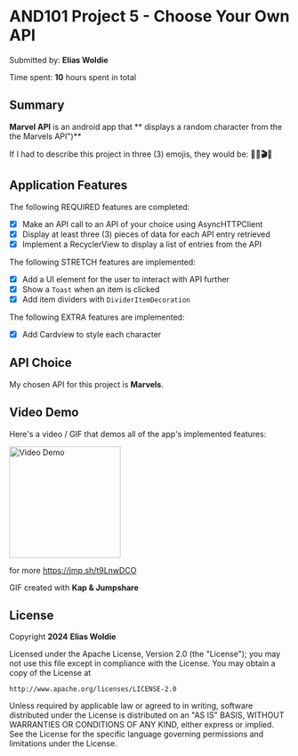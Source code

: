 <!-- (This is a comment) INSTRUCTIONS: Go through this page and fill out any **bolded** entries with their correct values.-->

# AND101 Project 5 - Choose Your Own API

Submitted by: **Elias Woldie**

Time spent: **10** hours spent in total

## Summary

**Marvel API** is an android app that ** displays a random character from the the Marvels API")**

If I had to describe this project in three (3) emojis, they would be: **🦸🏽🎬🍿**

## Application Features

<!-- (This is a comment) Please be sure to change the [ ] to [x] for any features you completed.  If a feature is not checked [x], you might miss the points for that item! -->

The following REQUIRED features are completed:

- [x] Make an API call to an API of your choice using AsyncHTTPClient
- [x] Display at least three (3) pieces of data for each API entry retrieved
- [x] Implement a RecyclerView to display a list of entries from the API

The following STRETCH features are implemented:

- [x] Add a UI element for the user to interact with API further
- [x] Show a `Toast` when an item is clicked
- [x] Add item dividers with `DividerItemDecoration`

The following EXTRA features are implemented:

- [x] Add Cardview to style each character 

## API Choice

My chosen API for this project is **Marvels**.

## Video Demo

Here's a video / GIF that demos all of the app's implemented features:

<img src='https://github.com/Elias0127/Marvel-API/assets/86494198/45fb9a97-c8f3-4bad-b8f3-61211e7a00d7 ' title='Video Demo' width='200' alt='Video Demo' />

for more
https://jmp.sh/t9LnwDCO

GIF created with **Kap & Jumpshare**

<!-- Recommended tools:
- [Kap](https://getkap.co/) for macOS
- [ScreenToGif](https://www.screentogif.com/) for Windows
- [peek](https://github.com/phw/peek) for Linux. -->


## License

Copyright **2024** **Elias Woldie**

Licensed under the Apache License, Version 2.0 (the "License");
you may not use this file except in compliance with the License.
You may obtain a copy of the License at

    http://www.apache.org/licenses/LICENSE-2.0

Unless required by applicable law or agreed to in writing, software
distributed under the License is distributed on an "AS IS" BASIS,
WITHOUT WARRANTIES OR CONDITIONS OF ANY KIND, either express or implied.
See the License for the specific language governing permissions and
limitations under the License.
